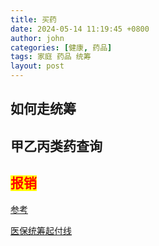 ```yaml
---
title: 买药
date: 2024-05-14 11:19:45 +0800
author: john
categories: [健康, 药品]
tags: 家庭 药品 统筹
layout: post
---
```


## 如何走统筹

## 甲乙丙类药查询

## <mark style="color:red;">报销</mark>

[参考](https://www.xiaohongshu.com/explore/65a7789d000000002b014118)

[医保统筹起付线](https://rsj.lanzhou.gov.cn/col/col10825/index.html)
